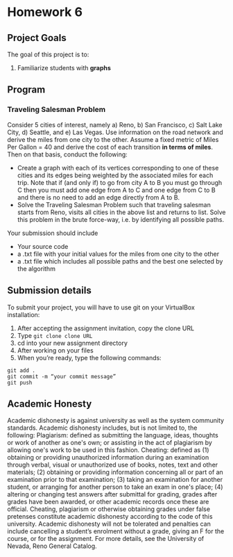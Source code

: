 # Homework 6

## Project Goals
The goal of this project is to:
1.	Familiarize students with **graphs**

## Program
### Traveling Salesman Problem
Consider 5 cities of interest, namely a) Reno, b) San Francisco, c) Salt Lake City, d) Seattle, and e) Las Vegas. Use information on the road network and derive the miles from one city to the other. Assume a fixed metric of Miles Per Gallon = 40 and derive the cost of each transition **in terms of miles**. Then on that basis, conduct the following:
- Create a graph with each of its vertices corresponding to one of these cities and its edges being weighted by the associated miles for each trip. Note that if (and only if) to go from city A to B you must go through C then you must add one edge from A to C and one edge from C to B and there is no need to add an edge directly from A to B.
- Solve the Traveling Salesman Problem such that traveling salesman starts from Reno, visits all cities in the above list and returns to list. Solve this problem in the brute force-way, i.e. by identifying all possible paths.

Your submission should include 
- Your source code
- a .txt file with your initial values for the miles from one city to the other
- a .txt file which includes all possible paths and the best one selected by the algorithm

## Submission details
To submit your project, you will have to use git on your VirtualBox installation:
1.	After accepting the assignment invitation, copy the clone URL
2.	Type 
```git clone clone URL```
3.	cd into your new assignment directory
4.	After working on your files
5.	When you’re ready, type the following commands: 
```
git add .
git commit -m “your commit message”
git push
```
## Academic Honesty
Academic dishonesty is against university as well as the system community standards. Academic dishonesty includes, but is not limited to, the following:
Plagiarism: defined as submitting the language, ideas, thoughts or work of another as one's own; or assisting in the act of plagiarism by allowing one's work to be used in this fashion.
Cheating: defined as (1) obtaining or providing unauthorized information during an examination through verbal, visual or unauthorized use of books, notes, text and other materials; (2) obtaining or providing information concerning all or part of an examination prior to that examination; (3) taking an examination for another student, or arranging for another person to take an exam in one's place; (4) altering or changing test answers after submittal for grading, grades after grades have been awarded, or other academic records once these are official.
Cheating, plagiarism or otherwise obtaining grades under false pretenses constitute academic
dishonesty according to the code of this university. Academic dishonesty will not be tolerated and
penalties can include cancelling a student’s enrolment without a grade, giving an F for the course, or for the assignment. For more details, see the University of Nevada, Reno General Catalog.
